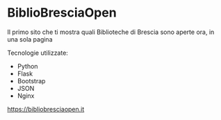 # BiblioBresciaOpen
Il primo sito che ti mostra quali Biblioteche di Brescia sono aperte ora, in una sola pagina

Tecnologie utilizzate:
- Python
- Flask
- Bootstrap
- JSON
- Nginx

https://bibliobresciaopen.it
